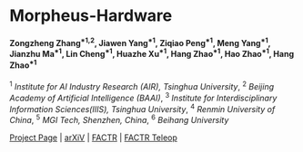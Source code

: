 # Morpheus-Hardware
#### Zongzheng Zhang<sup>\*1,2</sup>, Jiawen Yang<sup>\*1</sup>, Ziqiao Peng<sup>\*1</sup>, Meng Yang<sup>\*1</sup>, Jianzhu Ma<sup>\*1</sup>, Lin Cheng<sup>\*1</sup>, Huazhe Xu<sup>\*1</sup>, Hang Zhao<sup>\*1</sup>, Hao Zhao<sup>\*1</sup>, Hang Zhao<sup>\*1</sup>
<sup>1</sup> _Institute for AI Industry Research (AIR), Tsinghua University_, <sup>2</sup> _Beijing Academy of Artificial Intelligence (BAAI)_, <sup>3</sup> _Institute for Interdisciplinary Information Sciences(IIIS), Tsinghua University_, <sup>4</sup> _Renmin University of China_, <sup>5</sup> _MGI Tech, Shenzhen, China_, <sup>6</sup> _Beihang University_

[Project Page](https://jasonjzliu.com/factr/) | [arXiV](https://arxiv.org/abs/2502.17432) | [FACTR](https://github.com/RaindragonD/factr/) | [FACTR Teleop](https://github.com/RaindragonD/factr_teleop/) 
